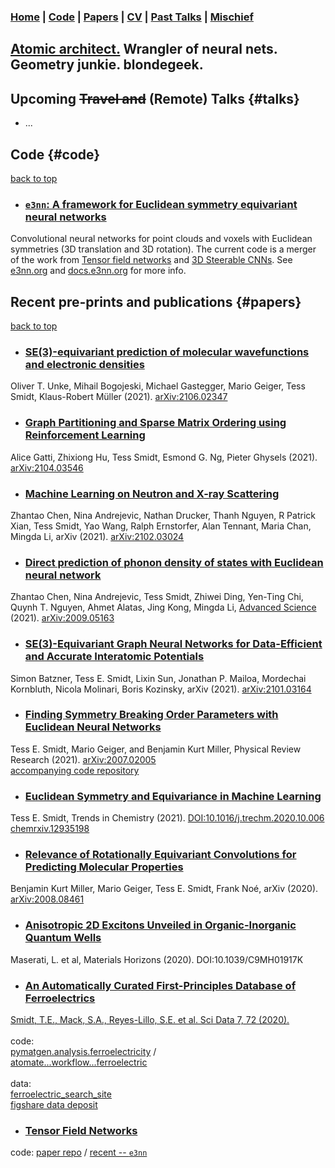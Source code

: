 ### [Home](/index) |  [Code](#code) | [Papers](#papers) | [CV](/resume) | [Past Talks](/talks) | [Mischief](/mischief)

## [Atomic architect.](https://cs.lbl.gov/news-media/news/2018/tess-smidt-atomic-architect-and-2018-luis-alvarez-fellow/) Wrangler of neural nets. Geometry junkie. blondegeek.


## Upcoming <s>Travel and</s> (Remote) Talks {#talks}
* ...

## Code {#code} 
[back to top](/index)

* ### [`e3nn`: A framework for Euclidean symmetry equivariant neural networks](https://github.com/e3nn/e3nn)
Convolutional neural networks for point clouds and voxels with Euclidean symmetries (3D translation and 3D rotation). The current code is a merger of the work from [Tensor field networks](https://arxiv.org/abs/1802.08219) and [3D Steerable CNNs](https://arxiv.org/abs/1807.02547). See [e3nn.org](https://e3nn.org) and [docs.e3nn.org](https://docs.e3nn.org/en/stable/) for more info.

## Recent pre-prints and publications {#papers}
[back to top](/index)

* ### [SE(3)-equivariant prediction of molecular wavefunctions and electronic densities](https://arxiv.org/abs/2106.02347)
Oliver T. Unke, Mihail Bogojeski, Michael Gastegger, Mario Geiger, Tess Smidt, Klaus-Robert Müller (2021). [arXiv:2106.02347](https://arxiv.org/abs/2106.02347)

* ### [Graph Partitioning and Sparse Matrix Ordering using Reinforcement Learning](https://arxiv.org/abs/2104.03546)
Alice Gatti, Zhixiong Hu, Tess Smidt, Esmond G. Ng, Pieter Ghysels (2021). [arXiv:2104.03546](https://arxiv.org/abs/2104.03546)

* ### [Machine Learning on Neutron and X-ray Scattering](https://arxiv.org/abs/2102.03024)
Zhantao Chen, Nina Andrejevic, Nathan Drucker, Thanh Nguyen, R Patrick Xian, Tess Smidt, Yao Wang, Ralph Ernstorfer, Alan Tennant, Maria Chan, Mingda Li, arXiv (2021). [arXiv:2102.03024](https://arxiv.org/abs/2102.03024)

* ### [Direct prediction of phonon density of states with Euclidean neural network](https://onlinelibrary.wiley.com/doi/10.1002/advs.202004214)
Zhantao Chen, Nina Andrejevic, Tess Smidt, Zhiwei Ding, Yen-Ting Chi, Quynh T. Nguyen, Ahmet Alatas, Jing Kong, Mingda Li, [Advanced Science](https://onlinelibrary.wiley.com/doi/10.1002/advs.202004214) (2021). [arXiv:2009.05163](https://arxiv.org/abs/2009.05163)

* ### [SE(3)-Equivariant Graph Neural Networks for Data-Efficient and Accurate Interatomic Potentials](https://arxiv.org/abs/2101.03164)
Simon Batzner, Tess E. Smidt, Lixin Sun, Jonathan P. Mailoa, Mordechai Kornbluth, Nicola Molinari, Boris Kozinsky, arXiv (2021). [arXiv:2101.03164](https://arxiv.org/abs/2101.03164)

* ### [Finding Symmetry Breaking Order Parameters with Euclidean Neural Networks](https://journals.aps.org/prresearch/abstract/10.1103/PhysRevResearch.3.L012002)
Tess E. Smidt, Mario Geiger, and Benjamin Kurt Miller, Physical Review Research (2021). [arXiv:2007.02005](https://arxiv.org/abs/2007.02005)
<br>
[accompanying code repository](https://github.com/blondegeek/e3nn_symm_breaking)

* ### [Euclidean Symmetry and Equivariance in Machine Learning](https://www.sciencedirect.com/science/article/pii/S2589597420302641)
Tess E. Smidt, Trends in Chemistry (2021). [DOI:10.1016/j.trechm.2020.10.006](https://doi.org/10.1016/j.trechm.2020.10.006) [chemrxiv.12935198](https://doi.org/10.26434/chemrxiv.12935198.v1)

* ### [Relevance of Rotationally Equivariant Convolutions for Predicting Molecular Properties](https://arxiv.org/abs/2008.08461)
Benjamin Kurt Miller, Mario Geiger, Tess E. Smidt, Frank Noé, arXiv (2020). [arXiv:2008.08461](https://arxiv.org/abs/2008.08461)

* ### [Anisotropic 2D Excitons Unveiled in Organic-Inorganic Quantum Wells](https://pubs.rsc.org/en/content/articlelanding/2020/mh/c9mh01917k)
Maserati, L. et al, Materials Horizons (2020). DOI:10.1039/C9MH01917K

* ### [An Automatically Curated First-Principles Database of Ferroelectrics](https://doi.org/10.1038/s41597-020-0407-9) 
[Smidt, T.E., Mack, S.A., Reyes-Lillo, S.E. et al. Sci Data 7, 72 (2020).](https://www.nature.com/articles/s41597-020-0407-9#citeas)
<br>
<br>
code:
<br>
[pymatgen.analysis.ferroelectricity](https://github.com/materialsproject/pymatgen/tree/master/pymatgen/analysis/ferroelectricity) /
<br>
[atomate...workflow...ferroelectric](https://github.com/hackingmaterials/atomate/blob/master/atomate/vasp/workflows/base/ferroelectric.py)
<br>
<br>
data:
<br>
[ferroelectric_search_site](https://blondegeek.github.io/ferroelectric_search_site/)
<br>
[figshare data deposit](https://dx.doi.org/10.6084/m9.figshare.6025634)

* ### [Tensor Field Networks](https://arxiv.org/abs/1802.08219) 
code: [paper repo](https://github.com/tensorfieldnetworks/tensorfieldnetworks) / [recent -- `e3nn`](https://github.com/e3nn/e3nn)


